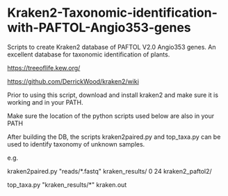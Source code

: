# Kraken2-Taxonomic-identification-with-PAFTOL-Angio353-genes

Scripts to create Kraken2 database of PAFTOL V2.0 Angio353 genes. An excellent database for taxonomic identification of plants. 

https://treeoflife.kew.org/ 

https://github.com/DerrickWood/kraken2/wiki

Prior to using this script, download and install kraken2 and make sure it is working and in your PATH.

Make sure the location of the python scripts used below are also in your PATH 

After building the DB, the scripts kraken2paired.py and top_taxa.py can be used to identify taxonomy of unknown samples.

e.g.

kraken2paired.py "reads/*.fastq" kraken_results/ 0 24 kraken2_paftol2/

top_taxa.py "kraken_results/*" kraken.out
